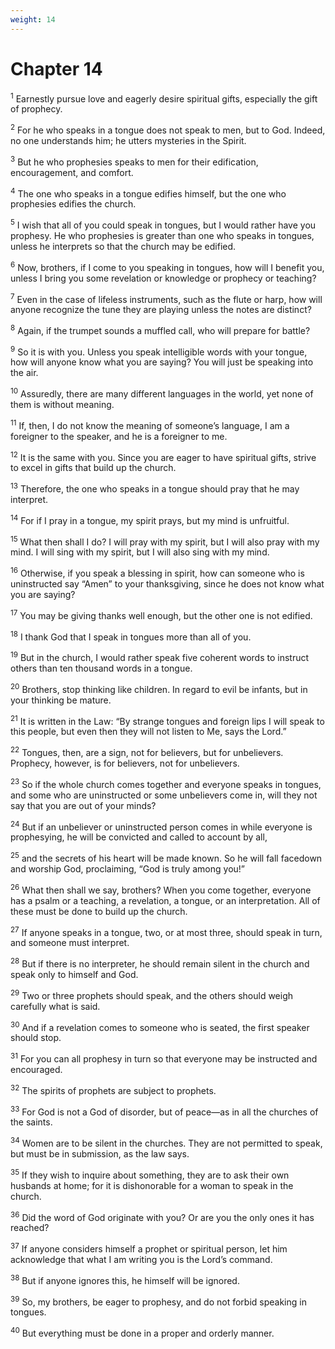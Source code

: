 ```yaml
---
weight: 14
---
```


# Chapter 14

<sup>1</sup> Earnestly pursue love and eagerly desire spiritual gifts, especially the gift of prophecy. 

<sup>2</sup> For he who speaks in a tongue does not speak to men, but to God. Indeed, no one understands him; he utters mysteries in the Spirit. 

<sup>3</sup> But he who prophesies speaks to men for their edification, encouragement, and comfort. 

<sup>4</sup> The one who speaks in a tongue edifies himself, but the one who prophesies edifies the church. 

<sup>5</sup> I wish that all of you could speak in tongues, but I would rather have you prophesy. He who prophesies is greater than one who speaks in tongues, unless he interprets so that the church may be edified. 

<sup>6</sup> Now, brothers, if I come to you speaking in tongues, how will I benefit you, unless I bring you some revelation or knowledge or prophecy or teaching? 

<sup>7</sup> Even in the case of lifeless instruments, such as the flute or harp, how will anyone recognize the tune they are playing unless the notes are distinct? 

<sup>8</sup> Again, if the trumpet sounds a muffled call, who will prepare for battle? 

<sup>9</sup> So it is with you. Unless you speak intelligible words with your tongue, how will anyone know what you are saying? You will just be speaking into the air. 

<sup>10</sup> Assuredly, there are many different languages in the world, yet none of them is without meaning. 

<sup>11</sup> If, then, I do not know the meaning of someone’s language, I am a foreigner to the speaker, and he is a foreigner to me. 

<sup>12</sup> It is the same with you. Since you are eager to have spiritual gifts, strive to excel in gifts that build up the church. 

<sup>13</sup> Therefore, the one who speaks in a tongue should pray that he may interpret. 

<sup>14</sup> For if I pray in a tongue, my spirit prays, but my mind is unfruitful. 

<sup>15</sup> What then shall I do? I will pray with my spirit, but I will also pray with my mind. I will sing with my spirit, but I will also sing with my mind. 

<sup>16</sup> Otherwise, if you speak a blessing in spirit, how can someone who is uninstructed say “Amen” to your thanksgiving, since he does not know what you are saying? 

<sup>17</sup> You may be giving thanks well enough, but the other one is not edified. 

<sup>18</sup> I thank God that I speak in tongues more than all of you. 

<sup>19</sup> But in the church, I would rather speak five coherent words to instruct others than ten thousand words in a tongue. 

<sup>20</sup> Brothers, stop thinking like children. In regard to evil be infants, but in your thinking be mature. 

<sup>21</sup> It is written in the Law: “By strange tongues and foreign lips I will speak to this people, but even then they will not listen to Me, says the Lord.” 

<sup>22</sup> Tongues, then, are a sign, not for believers, but for unbelievers. Prophecy, however, is for believers, not for unbelievers. 

<sup>23</sup> So if the whole church comes together and everyone speaks in tongues, and some who are uninstructed or some unbelievers come in, will they not say that you are out of your minds? 

<sup>24</sup> But if an unbeliever or uninstructed person comes in while everyone is prophesying, he will be convicted and called to account by all, 

<sup>25</sup> and the secrets of his heart will be made known. So he will fall facedown and worship God, proclaiming, “God is truly among you!” 

<sup>26</sup> What then shall we say, brothers? When you come together, everyone has a psalm or a teaching, a revelation, a tongue, or an interpretation. All of these must be done to build up the church. 

<sup>27</sup> If anyone speaks in a tongue, two, or at most three, should speak in turn, and someone must interpret. 

<sup>28</sup> But if there is no interpreter, he should remain silent in the church and speak only to himself and God. 

<sup>29</sup> Two or three prophets should speak, and the others should weigh carefully what is said. 

<sup>30</sup> And if a revelation comes to someone who is seated, the first speaker should stop. 

<sup>31</sup> For you can all prophesy in turn so that everyone may be instructed and encouraged. 

<sup>32</sup> The spirits of prophets are subject to prophets. 

<sup>33</sup> For God is not a God of disorder, but of peace—as in all the churches of the saints. 

<sup>34</sup> Women are to be silent in the churches. They are not permitted to speak, but must be in submission, as the law says. 

<sup>35</sup> If they wish to inquire about something, they are to ask their own husbands at home; for it is dishonorable for a woman to speak in the church. 

<sup>36</sup> Did the word of God originate with you? Or are you the only ones it has reached? 

<sup>37</sup> If anyone considers himself a prophet or spiritual person, let him acknowledge that what I am writing you is the Lord’s command. 

<sup>38</sup> But if anyone ignores this, he himself will be ignored. 

<sup>39</sup> So, my brothers, be eager to prophesy, and do not forbid speaking in tongues. 

<sup>40</sup> But everything must be done in a proper and orderly manner. 


